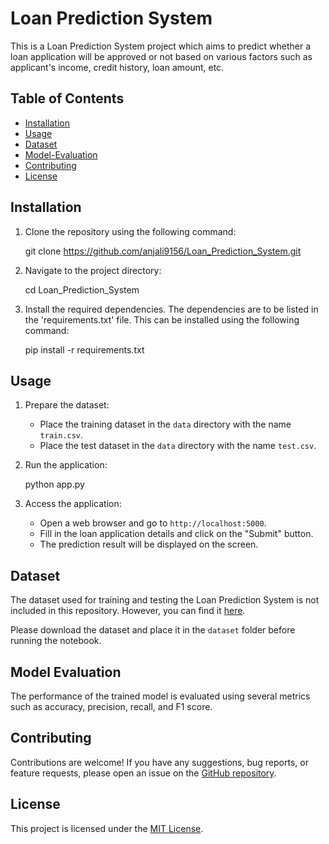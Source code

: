 # Loan Prediction System

This is a Loan Prediction System project which aims to predict whether a loan application will be approved or not based on various factors such as applicant's income, credit history, loan amount, etc.

## Table of Contents

- [Installation](#installation)
- [Usage](#usage)
- [Dataset](#dataset)
- [Model-Evaluation](#model-evaluation)
- [Contributing](#contributing)
- [License](#license)


## Installation

1. Clone the repository using the following command:
   
   git clone https://github.com/anjali9156/Loan_Prediction_System.git
   
2. Navigate to the project directory:
   
   cd Loan_Prediction_System
   
3. Install the required dependencies. The dependencies are to be listed in the 'requirements.txt' file. This can be installed using the following command:
   
   pip install -r requirements.txt
   
   
## Usage

1. Prepare the dataset:
   - Place the training dataset in the `data` directory with the name `train.csv`.
   - Place the test dataset in the `data` directory with the name `test.csv`.
2. Run the application:
   
   python app.py
   
3. Access the application:
   - Open a web browser and go to `http://localhost:5000`.
   - Fill in the loan application details and click on the "Submit" button.
   - The prediction result will be displayed on the screen.

## Dataset

The dataset used for training and testing the Loan Prediction System is not included in this repository. However, you can find it [here](https://www.kaggle.com/altruistdelhite04/loan-prediction-problem-dataset).

Please download the dataset and place it in the `dataset` folder before running the notebook.

## Model Evaluation

The performance of the trained model is evaluated using several metrics such as accuracy, precision, recall, and F1 score.

## Contributing

Contributions are welcome! If you have any suggestions, bug reports, or feature requests, please open an issue on the [GitHub repository](https://github.com/anjali9156/Loan_Prediction_System).

## License

This project is licensed under the [MIT License](LICENSE).
